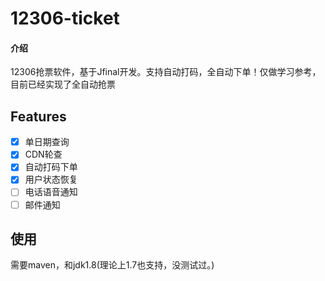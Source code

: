 # 12306-ticket

#### 介绍
12306抢票软件，基于Jfinal开发。支持自动打码，全自动下单！仅做学习参考，目前已经实现了全自动抢票




## Features
- [x] 单日期查询
- [x] CDN轮查
- [x] 自动打码下单
- [x] 用户状态恢复
- [ ] 电话语音通知
- [ ] 邮件通知

## 使用
 需要maven，和jdk1.8(理论上1.7也支持，没测试过。)
